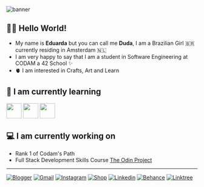 ![banner](https://blogger.googleusercontent.com/img/b/R29vZ2xl/AVvXsEiz4TXNYoS70ZTGDNt-YBdxvo_OD9AxtWJSPyxTSZKF1tIDGn4ZZo8OgQA-Ouj4BOByf1HMBRAVdcxKXkoRcMbMalTrdT9KkFAeL2GDwOcy3VV_MBSCptiEjnhtRiBphrPbgA8czzT4R6IrtEe29UUxBdX2JqzGW1svC-hSF4EIMdgzj7OIIwLyBkbT7vQ/s1280/code_banner.png)
## 🙋‍♀️ Hello World!
- My name is **Eduarda** but you can call me **Duda**, I am a Brazilian Girl 🇧🇷 currently residing in Amsterdam 🇳🇱 
- I am very happy to say that I am a student in Software Engineering at CODAM a 42 School ✨
- 🫀 I am interested in Crafts, Art and Learn

## 🧠 I am currently learning 
<div>
  <img src="https://cdn.jsdelivr.net/gh/devicons/devicon/icons/c/c-line.svg" width="40" height="40">
  <img src="https://cdn.jsdelivr.net/gh/devicons/devicon/icons/html5/html5-plain-wordmark.svg" width="40" height="40">
  <img src="https://cdn.jsdelivr.net/gh/devicons/devicon/icons/css3/css3-plain-wordmark.svg" width="40" height="40">
</div>

## 💻 I am currently working on
- Rank 1 of Codam's Path
- Full Stack Development Skills Course [The Odin Project](https://www.theodinproject.com/)

---
 [![Blogger](https://img.shields.io/static/v1?label=&message=Blogger&color=orange&logo=blogger&logoColor=white)](https://dudamakesthings.blogspot.com/)
 [![Gmail](https://img.shields.io/static/v1?label=&message=Gmail&color=orange&logo=gmail&logoColor=white)](mailto:dudamakesthings@gmail.com)
 [![Instagram](https://img.shields.io/static/v1?label=&message=Instagram&color=orange&logo=instagram&logoColor=white)](https://www.instagram.com/dudamakesthings)
 [![Shop](https://img.shields.io/static/v1?label=&message=Shop&color=orange&logo=instagram&logoColor=white)](https://www.instagram.com/electricsheepcrafts/)
 [![Linkedin](https://img.shields.io/static/v1?label=&message=Linkedin&color=orange&logo=linkedin&logoColor=white)](https://www.linkedin.com/in/edooarda/)
 [![Behance](https://img.shields.io/static/v1?label=&message=Behance&color=orange&logo=behance&logoColor=white)](https://www.behance.net/dudamakesthings)
 [![Linktree](https://img.shields.io/static/v1?label=&message=Linktree&color=orange&logo=linktree&logoColor=white)](https://linktr.ee/dudamakesthings)
<!---
dudamakesthings/dudamakesthings is a ✨ special ✨ repository because its `README.md` (this file) appears on your GitHub profile.
You can click the Preview link to take a look at your changes.

- 👋 Hi, I’m @dudamakesthings
- 👀 I’m interested in ...
- 🌱 I’m currently learning ...
- 💞️ I’m looking to collaborate on ...
- 📫 How to reach me ...
--->
